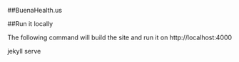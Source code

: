 ##BuenaHealth.us

##Run it locally

The following command will build the site and run it on http://localhost:4000


jekyll serve
